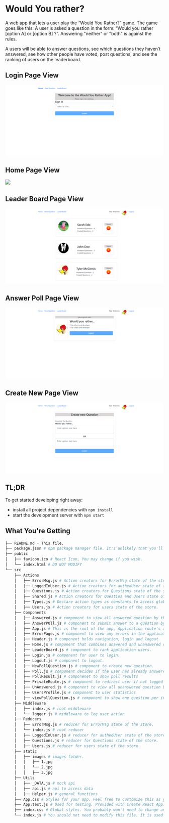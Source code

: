 # Would You rather?

A web app that lets a user play the “Would You Rather?” game. The game goes like this: A user is asked a question in the form: “Would you rather [option A] or [option B] ?”. Answering "neither" or "both" is against the rules.

A users will be able to answer questions, see which questions they haven’t answered, see how other people have voted, post questions, and see the ranking of users on the leaderboard.

## Login Page View
![](LoginPage.png)

## Home Page View
![](HomePage.png)

## Leader Board Page View
![](LeaderBoardPage.png)

## Answer Poll Page View
![](AnswerPollPage.png)

## Create New Page View
![](CreateNewQuestion.png)

## TL;DR

To get started developing right away:

* install all project dependencies with `npm install`
* start the development server with `npm start`


## What You're Getting
```bash
├── README.md - This file.
├── package.json # npm package manager file. It's unlikely that you'll need to modify this.
├── public
│   ├── favicon.ico # React Icon, You may change if you wish.
│   └── index.html # DO NOT MODIFY
└── src
    ├── Actions
    │   ├── ErrorMsg.js # Action creators for ErrorMsg state of the store.
    │   ├── LoggedInUser.js # Action creators for authedUser state of the store.
    │   ├── Questions.js # Action creators for Questions state of the store.
    │   ├── Shared.js # Action creators for Questios and Users state of the store.
    │   ├── Types.js # Declare action types as constants to access globally.
    │   ├── Users.js # Action creators for users state of the store.
    ├── Components
    │   ├── Answered.js # component to view all answered question by the authenticated user.
    │   ├── AnswerPOll.js # component to submit answer to a question by authenticated user
    │   ├── App.js # This is the root of the app, Application route's are configured here
    │   ├── ErrorPage.js # component to view any errors in the application.
    │   ├── Header.js # component holds navigation, login and logout
    │   ├── Home.js # component that combines answered and unanswered components in tabs.
    │   ├── LeaderBoard.js # component to rank application users.
    │   ├── Login.js # component for user to login.
    │   ├── Logout.js # component to logout.
    │   ├── NewPollQuestion.js # component to create new question.
    │   ├── Poll.js # component decides if the user has already answered the question and shows poll result or answer poll page  
    │   ├── PollResult.js # componenet to show poll results
    │   ├── PrivateRoute.js # component to redirect user if not logged in
    │   ├── UnAnswered.js # component to view all unanswered question by the authenticated user.
    │   ├── UsersProfile.js # component to user statistics
    │   ├── viewPollQuestion.js # component to show one question per instance
    ├── Middleware
    │   ├── index.js # root middleware
    │   └── logger.js # middleware to log user action
    ├── Reducers
    │   ├── ErrorMsg.js # reducer for ErrorMsg state of the store.
    │   └── index.js # root reducer
    │   ├── LoggedInUser.js # reducer for authedUser state of the store.
    │   ├── Questions.js # reducer for Questions state of the store.
    │   ├── Users.js # reducer for users state of the store.
    ├── static
    │   ├── images # images folder.
    │   │   ├── 1.jpg 
    │   │   └── 2.jpg 
    │   │   ├── 3.jpg
    ├── Utils
    │   ├── _DATA.js # mock api
    │   ├── api.js # api to access data
    │   ├── Helper.js # general functions
    ├── App.css # Styles for your app. Feel free to customize this as you desire.
    ├── App.test.js # Used for testing. Provided with Create React App. Testing is encouraged, but not required.
    ├── index.css # Global styles. You probably won't need to change anything here.
    └── index.js # You should not need to modify this file. It is used for DOM rendering only.
```
